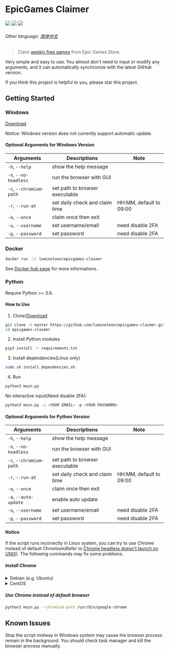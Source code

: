 # EpicGames Claimer

<!-- [START badges] -->

![](https://img.shields.io/badge/language-python-3572A5.svg) ![](https://img.shields.io/github/license/luminoleon/epicgames-claimer.svg) ![](https://img.shields.io/github/last-commit/luminoleon/epicgames-claimer.svg)

<!-- [END badges] -->

###### Other language: [简体中文](docs/README_ZH.md)

> Claim [weekly free games](https://www.epicgames.com/store/free-games) from Epic Games Store.

Very simple and easy to use. You almost don't need to input or modify any arguments, and it can automatically synchronize with the latest GitHub version.

If you think this project is helpful to you, please star this project.

## Getting Started

### Windows

[Download](https://github.com/luminoleon/epicgames-claimer/releases)

Notice: Windows version does not currently support automatic update.

#### Optional Arguments for Windows Version

| Arguments                 | Descriptions                   | Note                    |
| ------------------------- | -------------------------------|------------------------ |
| `-h`, `--help`            | show the help message          |                         |
| `-n`, `--no-headless`     | run the browser with GUI       |                         |
| `-c`, `--chromium-path`   | set path to browser executable |                         |
| `-r`, `--run-at`          | set daily check and claim time | HH:MM, default to 09:00 |
| `-o`, `--once`            | claim once then exit           |                         |
| `-u`, `--username`        | set username/email             | need disable 2FA        |
| `-p`, `--password`        | set password                   | need disable 2FA        |

### Docker

``` bash
docker run -it luminoleon/epicgames-claimer
```

See [Docker hub page](https://hub.docker.com/r/luminoleon/epicgames-claimer) for more informations.

### Python

Require Python >= 3.6.

#### How to Use

1. Clone/[Download](https://github.com/luminoleon/epicgames-claimer/releases)

``` bash
git clone -b master https://github.com/luminoleon/epicgames-claimer.git
cd epicgames-claimer
```

2. Install Python modules

``` bash
pip3 install -r requirements.txt
```

3. Install dependencies(Linux only)

``` bash
sudo sh install_dependencies.sh
```

4. Run

``` bash
python3 main.py
```

No interactive input(Need disable 2FA):

```bash
python3 main.py -u <YOUR EMAIL> -p <YOUR PASSWORD>
```

#### Optional Arguments for Python Version

| Arguments               | Descriptions                   | Note                    |
| ----------------------- | ------------------------------ | ----------------------- |
| `-h`, `--help`          | show the help message          |                         |
| `-n`, `--no-headless`   | run the browser with GUI       |                         |
| `-c`, `--chromium-path` | set path to browser executable |                         |
| `-r`, `--run-at`        | set daily check and claim time | HH:MM, default to 09:00 |
| `-o`, `--once`          | claim once then exit           |                         |
| `-a`, `--auto-update`   | enable auto update             |                         |
| `-u`, `--username`      | set username/email             | need disable 2FA        |
| `-p`, `--password`      | set password                   | need disable 2FA        |

#### Notice

If the script runs incorrectly in Linux system, you can try to use Chrome instead of default Chromium(Refer to [Chrome headless doesn't launch on UNIX](https://github.com/puppeteer/puppeteer/blob/main/docs/troubleshooting.md#chrome-headless-doesnt-launch-on-unix)). The following commands may fix some problems.

##### Install Chrome

<details>
<summary>Debian (e.g. Ubuntu)</summary>

``` bash
curl -LO https://dl.google.com/linux/direct/google-chrome-stable_current_amd64.deb
sudo apt install -y ./google-chrome-stable_current_amd64.deb
rm google-chrome-stable_current_amd64.deb
```

</details>

<details>
<summary>CentOS</summary>

``` bash
curl -LO https://dl.google.com/linux/direct/google-chrome-stable_current_x86_64.rpm
sudo yum install -y ./google-chrome-stable_current_x86_64.rpm
rm -I google-chrome-stable_current_x86_64.rpm
```

</details>

##### Use Chrome instead of default browser

``` bash
python3 main.py --chromium-path /usr/bin/google-chrome
```

## Known Issues

Stop the script midway in Windows system may cause the browser process remain in the background. You should check task manager and kill the browser process manually.
